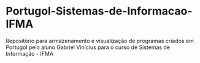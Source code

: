 # Portugol-Sistemas-de-Informacao-IFMA
Repositório para armazenamento e visualização de programas criados em Portugol pelo aluno Gabriel Vinícius para o curso de Sistemas de Informação - IFMA
